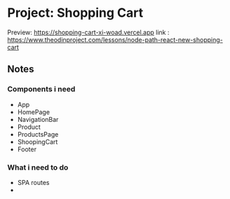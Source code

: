 # Project: Shopping Cart
Preview: https://shopping-cart-xi-woad.vercel.app
link : https://www.theodinproject.com/lessons/node-path-react-new-shopping-cart

## Notes

### Components i need

- App
- HomePage
- NavigationBar
- Product
- ProductsPage
- ShoopingCart
- Footer

### What i need to do

- SPA routes
-
